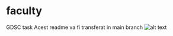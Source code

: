 # faculty
GDSC task
Acest readme va fi transferat in main branch
![alt text](https://img.freepik.com/free-photo/young-happy-man-with-thumbs-up-sign-casuals-isolated_186202-6699.jpg?w=2000)
